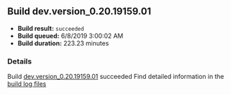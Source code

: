 ## Build dev.version_0.20.19159.01
- **Build result:** `succeeded`
- **Build queued:** 6/8/2019 3:00:02 AM
- **Build duration:** 223.23 minutes
### Details
Build [dev.version_0.20.19159.01](https://winappstudio.visualstudio.com/web/build.aspx?pcguid=a4ef43be-68ce-4195-a619-079b4d9834c2&builduri=vstfs%3a%2f%2f%2fBuild%2fBuild%2f28489) succeeded
Find detailed information in the [build log files](https://uwpctdiags.blob.core.windows.net/buildlogs/dev.version_0.20.19159.01_logs.zip)
